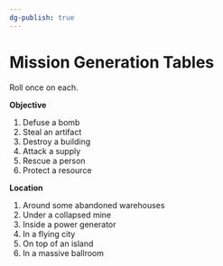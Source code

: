 ```yaml
---
dg-publish: true
---
```

# Mission Generation Tables

Roll once on each.

**Objective**
1. Defuse a bomb
2. Steal an artifact
3. Destroy a building
4. Attack a supply
5. Rescue a person
6. Protect a resource

**Location**
1. Around some abandoned warehouses
2. Under a collapsed mine
3. Inside a power generator
4. In a flying city
5. On top of an island
6. In a massive ballroom
